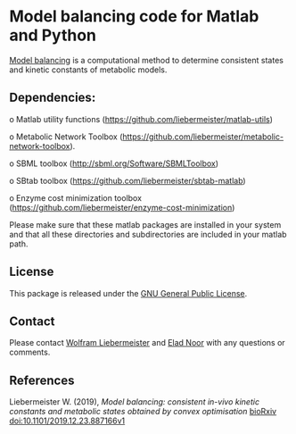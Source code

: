 Model balancing code for Matlab and Python
==========================================

[Model balancing](https://www.metabolic-economics.de/model-balancing/index.html) is a computational method to determine consistent states and kinetic constants of metabolic models.

## Dependencies:

  o Matlab utility functions    (https://github.com/liebermeister/matlab-utils)

  o Metabolic Network Toolbox (https://github.com/liebermeister/metabolic-network-toolbox).

  o SBML toolbox    (http://sbml.org/Software/SBMLToolbox)

  o SBtab toolbox  (https://github.com/liebermeister/sbtab-matlab)

  o Enzyme cost minimization toolbox  (https://github.com/liebermeister/enzyme-cost-minimization)

Please make sure that these matlab packages are installed in your system and that all these directories and subdirectories are included in your matlab path.

## License
This package is released under the [GNU General Public License](LICENSE).

## Contact
Please contact [Wolfram Liebermeister](mailto:wolfram.liebermeister@gmail.com) and [Elad Noor](mailto:elad.noor@gmail.com) with any questions or comments.

## References
Liebermeister W. (2019), *Model balancing: consistent in-vivo kinetic constants and metabolic states obtained by convex optimisation*
[bioRxiv doi:10.1101/2019.12.23.887166v1](https://www.biorxiv.org/content/10.1101/2019.12.23.887166v1)
